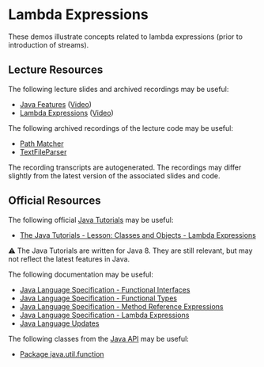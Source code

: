 Lambda Expressions
=================================================

These demos illustrate concepts related to lambda expressions (prior to introduction of streams).

## Lecture Resources ##

The following lecture slides and archived recordings may be useful:

  - [Java Features](https://docs.google.com/presentation/d/e/2PACX-1vQsIzp3bWtDie9pFKhKSS375cXSO3LAH35mQT_uRPBnNr287l4fRXbwieBYLZQbutI2zacoMOy_kWkj/pub?start=false&loop=false&delayms=3000) ([Video](https://usfca.hosted.panopto.com/Panopto/Pages/Viewer.aspx?id=5f6cd9a7-ca03-4f56-a211-af9e014f3d06))
  - [Lambda Expressions](https://docs.google.com/presentation/d/e/2PACX-1vTVtaJIzulG_eDawkaBSfELlcFuqqTIjx7uDqK2F9sDzfWyxbBIewcY4NULWK-_gnJ4q7Jrl77C2bnJ/pub?start=false&loop=false&delayms=3000) ([Video](https://usfca.hosted.panopto.com/Panopto/Pages/Viewer.aspx?id=b3a8a3fb-cbb1-49be-9389-af9e014fcc6d))

The following archived recordings of the lecture code may be useful:

  - [Path Matcher](https://usfca.hosted.panopto.com/Panopto/Pages/Viewer.aspx?id=31b92d07-321a-4036-b5e3-afb10153673c)
  - [TextFileParser](https://usfca.hosted.panopto.com/Panopto/Pages/Viewer.aspx?id=3ed6bb20-0a84-4892-a7ff-af9e014fe577)

The recording transcripts are autogenerated. The recordings may differ slightly from the latest version of the associated slides and code.

## Official Resources ##

The following official [Java Tutorials](http://docs.oracle.com/javase/tutorial/index.html) may be useful:

  - [The Java Tutorials - Lesson: Classes and Objects - Lambda Expressions](https://docs.oracle.com/javase/tutorial/java/javaOO/lambdaexpressions.html)

:warning: The Java Tutorials are written for Java 8. They are still relevant, but may not reflect the latest features in Java.

The following documentation may be useful:

  - [Java Language Specification - Functional Interfaces](https://docs.oracle.com/javase/specs/jls/se17/html/jls-9.html#jls-9.8)
  - [Java Language Specification - Functional Types](https://docs.oracle.com/javase/specs/jls/se17/html/jls-9.html#jls-9.9)
  - [Java Language Specification - Method Reference Expressions](https://docs.oracle.com/javase/specs/jls/se17/html/jls-15.html#jls-15.13)
  - [Java Language Specification - Lambda Expressions](https://docs.oracle.com/javase/specs/jls/se17/html/jls-15.html#jls-15.27)
  - [Java Language Updates](https://docs.oracle.com/en/java/javase/17/language/index.html)

The following classes from the [Java API](https://docs.oracle.com/en/java/javase/21/docs/api/) may be useful:

  - [Package java.util.function](https://docs.oracle.com/en/java/javase/21/docs/api/java.base/java/util/function/package-summary.html)
